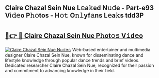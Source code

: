 ## Claire Chazal Sein Nue L𝚎a𝚔ed N𝚞𝚍e - Part-e93 Vi𝚍𝚎o P𝚑𝚘tos - H𝚘𝚝 O𝚗𝚕yf𝚊ns L𝚎a𝚔s tdd3P

# <h2><a href="http://kfa7dn.oniu.top/?m=Claire+Chazal+Sein+Nue">🔗👉 🔴 Claire Chazal Sein Nue P𝚑ot𝚘𝚜 V𝚒d𝚎o</a></h2>

[![Claire Chazal Sein Nue Nu𝚍e𝚜](https://i.imgur.com/0qMVB7G.gif)](http://kfa7dn.oniu.top/?m=Claire+Chazal+Sein+Nue)
Web-based entertainer and multimedia designer Claire Chazal Sein Nue, known for disseminating dance and lifestyle knowledge through popular dance trends and brief videos. Dedicated researcher Claire Chazal Sein Nue, recognized for their passion and commitment to advancing knowledge in their field.  
